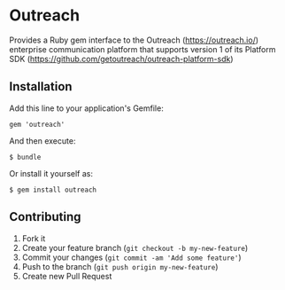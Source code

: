 # Outreach

Provides a Ruby gem interface to the Outreach (https://outreach.io/) enterprise communication platform that supports version 1 of its Platform SDK (https://github.com/getoutreach/outreach-platform-sdk)

## Installation

Add this line to your application's Gemfile:

    gem 'outreach'

And then execute:

    $ bundle

Or install it yourself as:

    $ gem install outreach

## Contributing

1. Fork it
2. Create your feature branch (`git checkout -b my-new-feature`)
3. Commit your changes (`git commit -am 'Add some feature'`)
4. Push to the branch (`git push origin my-new-feature`)
5. Create new Pull Request
